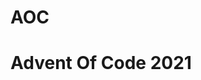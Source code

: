 # AOC
# Advent Of Code 2021

 

<!-- herro =3 My AOC 2021 solutions here

story behind:
not setting alarm clock, I naturally wake up some hours later than challenges are published. 
Trying to use Python only, but open to use JS with which I'm much more familiar.
Trying to remember to measure & comment down the time it took for each challenge. -->
